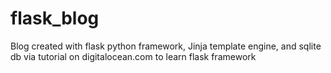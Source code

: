 # flask_blog
 Blog created with flask python framework, Jinja template engine, and sqlite db via tutorial on digitalocean.com to learn flask framework
